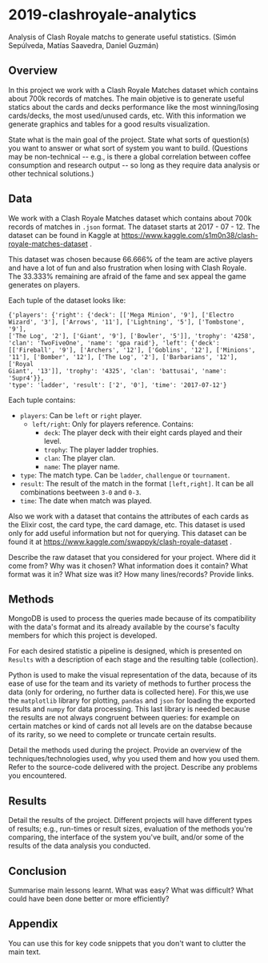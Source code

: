 # 2019-clashroyale-analytics
Analysis of Clash Royale matchs to generate useful statistics. (Simón Sepúlveda, Matías Saavedra, Daniel Guzmán)


## Overview


In this project we work with a Clash Royale Matches dataset which contains about 700k records of matches. The main objetive is to generate useful statics about the cards and decks performance like the most winning/losing cards/decks, the most used/unused cards, etc. With this information we generate graphics and tables for a good results visualization. 

State what is the main goal of the project. State what sorts of question(s) you want to answer or what sort of system you want to build. (Questions may be non-technical -- e.g., is there a global correlation between coffee consumption and research output -- so long as they require data analysis or other technical solutions.)

## Data

We work with a Clash Royale Matches dataset which contains about 700k records of matches in <code>.json</code> format. The dataset starts at 2017 - 07 - 12. The dataset can be found in Kaggle at <url> https://www.kaggle.com/s1m0n38/clash-royale-matches-dataset </url> .

This dataset was chosen because 66.666% of the team are active players and have a lot of fun and also frustration when losing with Clash Royale. The 33.333% remaining are afraid of the fame and sex appeal the game generates on players.

Each tuple of the dataset looks like:

<code>{'players': {'right': {'deck': [['Mega Minion', '9'], ['Electro Wizard', '3'], ['Arrows', '11'], ['Lightning', '5'], ['Tombstone', '9'], ['The Log', '2'], ['Giant', '9'], ['Bowler', '5']], 'trophy': '4258', 'clan': 'TwoFiveOne', 'name': 'gpa raid'}, 'left': {'deck': [['Fireball', '9'], ['Archers', '12'], ['Goblins', '12'], ['Minions', '11'], ['Bomber', '12'], ['The Log', '2'], ['Barbarians', '12'], ['Royal Giant', '13']], 'trophy': '4325', 'clan': 'battusai', 'name': 'Supr4'}}, 'type': 'ladder', 'result': ['2', '0'], 'time': '2017-07-12'}</code>

Each tuple contains:
- `players`: Can be `left` or `right` player.
  - `left/right`: Only for players reference. Contains:
    - `deck`: The player deck with their eight cards played and their level.
    - `trophy`: The player ladder trophies. 
    - `clan`: The player clan.
    - `name`: The player name.
- `type`: The match type. Can be `ladder`, `challengue` or `tournament`.
- `result`: The result of the match in the format `[left,right]`. It can be all combinations beetween `3-0` and `0-3`.
- `time`: The date when match was played.

Also we work with a dataset that contains the attributes of each cards as the Elixir cost, the card type, the card damage, etc. This dataset is used only for add useful information but not for querying. This dataset can be found it at <url>https://www.kaggle.com/swappyk/clash-royale-dataset</url> .


Describe the raw dataset that you considered for your project. Where did it come from? Why was it chosen? What information does it contain? What format was it in? What size was it? How many lines/records? Provide links.

## Methods

MongoDB is used to process the queries made because of its compatibility with the data's format and its already available by the course's faculty members for which this project is developed. 

For each desired statistic a pipeline is designed, which is presented on `Results` with a description of each stage and the resulting table (collection).

Python is used to make the visual representation of the data, because of its ease of use for the team and its variety of methods to further process the data (only for ordering, no further data is collected here). For this,we use the <code>matplotlib</code> library  for plotting, <code>pandas</code> and <code>json</code> for loading the exported results and <code>numpy</code> for data processing. This last library is needed because the results are not always congruent between queries: for example on certain matches or kind of cards not all levels are on the databse because of its rarity, so we need to complete or truncate certain results.


Detail the methods used during the project. Provide an overview of the techniques/technologies used, why you used them and how you used them. Refer to the source-code delivered with the project. Describe any problems you encountered.

## Results

Detail the results of the project. Different projects will have different types of results; e.g., run-times or result sizes, evaluation of the methods you're comparing, the interface of the system you've built, and/or some of the results of the data analysis you conducted.

## Conclusion

Summarise main lessons learnt. What was easy? What was difficult? What could have been done better or more efficiently?

## Appendix

You can use this for key code snippets that you don't want to clutter the main text.
